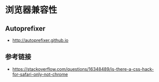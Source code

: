 # 浏览器兼容性


## Autoprefixer
* http://autoprefixer.github.io

## 参考链接
* https://stackoverflow.com/questions/16348489/is-there-a-css-hack-for-safari-only-not-chrome
